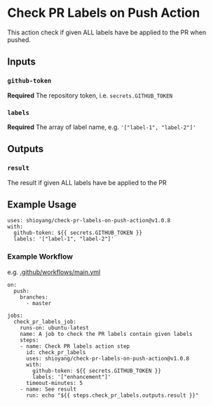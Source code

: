 # Check PR Labels on Push Action

This action check if given ALL labels have be applied to the PR when pushed.

## Inputs

### `github-token`

**Required** The repository token, i.e. `secrets.GITHUB_TOKEN`

### `labels`

**Required** The array of label name, e.g. `'["label-1", "label-2"]'`

## Outputs

### `result`

The result if given ALL labels have be applied to the PR

## Example Usage

```
uses: shioyang/check-pr-labels-on-push-action@v1.0.8
with:
  github-token: ${{ secrets.GITHUB_TOKEN }}
  labels: '["label-1", "label-2"]'
```

### Example Workflow
e.g. [.github/workflows/main.yml](https://github.com/shioyang/check-pr-labels-on-push-action/blob/master/.github/workflows/main.yml)
```
on:
  push:
    branches:
      - master

jobs:
  check_pr_labels_job:
    runs-on: ubuntu-latest
    name: A job to check the PR labels contain given labels
    steps:
    - name: Check PR labels action step
      id: check_pr_labels
      uses: shioyang/check-pr-labels-on-push-action@v1.0.8
      with:
        github-token: ${{ secrets.GITHUB_TOKEN }}
        labels: '["enhancement"]'
      timeout-minutes: 5
    - name: See result
      run: echo "${{ steps.check_pr_labels.outputs.result }}"
```